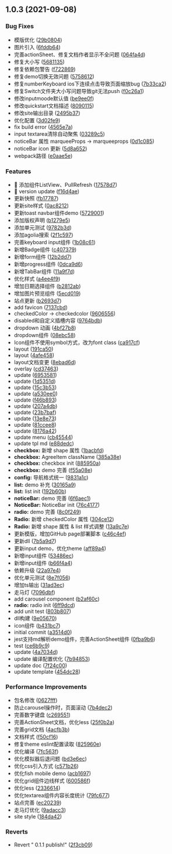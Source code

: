 ## 1.0.3 (2021-09-08)


### Bug Fixes

* 模版优化 ([29b0804](https://github.com/NSFI/fishd-mobile/commit/29b0804e70aa2f01c01cf7459791845ce1656c60))
* 图片引入 ([6fddb64](https://github.com/NSFI/fishd-mobile/commit/6fddb640a18a33af8efac8d70ed928fd789a8e41))
* 完善actionSheet、修复文档作者显示不全问题 ([064fa4d](https://github.com/NSFI/fishd-mobile/commit/064fa4d1f9f1cc260677fba9f5c5c795945584d8))
* 修复大小写 ([5681135](https://github.com/NSFI/fishd-mobile/commit/568113523d581b5e2b663e8c0f01541ecb35ea8b))
* 修复依赖包警告 ([f722869](https://github.com/NSFI/fishd-mobile/commit/f722869ce497384e816a6cd221d31c643fed1f19))
* 修复demo切换无效问题 ([5758612](https://github.com/NSFI/fishd-mobile/commit/5758612f85c79ad82a42de31e7f88b3919e7d4a5))
* 修复numberKeyboard ios下连续点击导致页面缩放bug ([7b33ca2](https://github.com/NSFI/fishd-mobile/commit/7b33ca2cb273c4ed97b910b8414f00b6eb0e72ba))
* 修复Switch文件夹大小写问题导致git无法push ([f0c26a1](https://github.com/NSFI/fishd-mobile/commit/f0c26a1ca5011238617f53cef9c6fe23cdd1115e))
* 修改inputmoode默认值 ([be9ee0f](https://github.com/NSFI/fishd-mobile/commit/be9ee0fb11632fa6a34e8bc610249bac5d1f3ee0))
* 修改quickstart文档描述 ([8090115](https://github.com/NSFI/fishd-mobile/commit/80901157fdd2e55f997bde7601f06d8a12708e51))
* 修改site输出目录 ([2495b37](https://github.com/NSFI/fishd-mobile/commit/2495b37cf28eb2a7606f5b5952244380c509527d))
* 优化配置 ([3d02fe9](https://github.com/NSFI/fishd-mobile/commit/3d02fe94ac0d8579a4a6371b4c9dbb0c5ed99e69))
* fix build error ([4565e7a](https://github.com/NSFI/fishd-mobile/commit/4565e7a1fe7397836d53b0b1c2ad763e889cf5dc))
* input textarea清除自动聚焦 ([03289c5](https://github.com/NSFI/fishd-mobile/commit/03289c542b7812033cf0c900c818fc3a0be07fa1))
* noticeBar 属性 marqueeProps -> marqueeprops ([0d1c085](https://github.com/NSFI/fishd-mobile/commit/0d1c0852e6ea5679c88a1220e1a8ce0e3e421013))
* noticeBar icon 更新 ([5d8a652](https://github.com/NSFI/fishd-mobile/commit/5d8a652b435d2b88d7de338d358f152ebcb6ac1e))
* webpack路径 ([e0aae5e](https://github.com/NSFI/fishd-mobile/commit/e0aae5ef8eba8d82b8364014017dbcc69cc8de4f))


### Features

* 🎸 添加组件ListView、PullRefresh ([17578d7](https://github.com/NSFI/fishd-mobile/commit/17578d7d9e1f02cf2d27fa93203cd2f0564db031))
* 🎸 version update ([f16d4ae](https://github.com/NSFI/fishd-mobile/commit/f16d4ae055b8a83d9454eb93fa01587919974785))
* 更新快照 ([fb17787](https://github.com/NSFI/fishd-mobile/commit/fb177878e05ae1893989ae8ef257a3c13e8b9ed8))
* 更新site样式 ([0ac8212](https://github.com/NSFI/fishd-mobile/commit/0ac82120c7f9ae40cf7c57ebb47d48ee4dbf638c))
* 更新toast navbar组件demo ([5729001](https://github.com/NSFI/fishd-mobile/commit/572900156896ab932125c1828a8194bfe034190f))
* 添加版权声明 ([b1279e5](https://github.com/NSFI/fishd-mobile/commit/b1279e57a42fe74c60b002b34721ffeeddfdbbfc))
* 添加单元测试 ([9782b3d](https://github.com/NSFI/fishd-mobile/commit/9782b3d542a28559d90f8c7a89e2210f25265747))
* 添加agolia搜索 ([2f1c597](https://github.com/NSFI/fishd-mobile/commit/2f1c5977fe40fa3df6c25fd9c9a3b9159a36428c))
* 完善keyboard input组件 ([1b08c61](https://github.com/NSFI/fishd-mobile/commit/1b08c61669316cb848c647b1444e5e098e72d0f6))
* 新增Badge组件 ([c407379](https://github.com/NSFI/fishd-mobile/commit/c4073798acdc72ef7b46783a84f634fd8a1efb81))
* 新增form组件 ([12b2dd7](https://github.com/NSFI/fishd-mobile/commit/12b2dd7acd4f25abd630ec528bc517b9dae87b7c))
* 新增progress组件 ([0dca9d6](https://github.com/NSFI/fishd-mobile/commit/0dca9d66cc485b5e41ba5ae80a7925a290f69010))
* 新增TabBar组件 ([11a9f7d](https://github.com/NSFI/fishd-mobile/commit/11a9f7ddda3ee6ac315a108468c4561a03f9e0e4))
* 优化样式 ([a4ee4f9](https://github.com/NSFI/fishd-mobile/commit/a4ee4f9e75bdd375eca68798aee77b41ed5641a9))
* 增加日期选择组件 ([b2812ab](https://github.com/NSFI/fishd-mobile/commit/b2812abb4d5b7c1aa10bc9918c6693ef6dd966ff))
* 增加图片预览组件 ([5ecd019](https://github.com/NSFI/fishd-mobile/commit/5ecd0196886a6e008f576bde32f6350256df9492))
* 站点更新 ([b2693d7](https://github.com/NSFI/fishd-mobile/commit/b2693d7d152374d02f19b8efa47b43bbfc5ef713))
* add favicon ([7137cbd](https://github.com/NSFI/fishd-mobile/commit/7137cbda1bbe6efee175e7fd65e59280cc4de5bf))
* checkedColor -> checkedcolor ([9606556](https://github.com/NSFI/fishd-mobile/commit/960655653a901adc67efdd5a22a69755e17eb1ea))
* disabled和自定义插槽内容 ([9764bdb](https://github.com/NSFI/fishd-mobile/commit/9764bdb79acdb642d8ca1283ae9525d8d2898b66))
* dropdown 动画 ([4bf27b8](https://github.com/NSFI/fishd-mobile/commit/4bf27b8e1b2568ec0f34c47cb152aba6d8837b4f))
* dropdown组件 ([08ebc58](https://github.com/NSFI/fishd-mobile/commit/08ebc58969a893c8f7af7393cb1e043945da91eb))
* Icon组件不使用symbol方式，改为font class ([ca917cf](https://github.com/NSFI/fishd-mobile/commit/ca917cfddf6d923e37016400c21c20471a8f6679))
* layout ([191ca50](https://github.com/NSFI/fishd-mobile/commit/191ca503ee91e68cc98f96cd19722ae2e432537d))
* layout ([4afe458](https://github.com/NSFI/fishd-mobile/commit/4afe458c0c6ff517ab41a5889543c4f8cd446792))
* layout文档变更 ([8ebad6d](https://github.com/NSFI/fishd-mobile/commit/8ebad6d2bba07d5a0c06b140940851c4cc0ba308))
* overlay ([cd37463](https://github.com/NSFI/fishd-mobile/commit/cd37463772bbe68dd85a521fb161063cd38de3d5))
* update ([6953581](https://github.com/NSFI/fishd-mobile/commit/695358164558cce3acc57bbeac8344af055cdeb6))
* update ([1d5351d](https://github.com/NSFI/fishd-mobile/commit/1d5351df980dbc6641ab5eb5fee53b8c9bef0af4))
* update ([15c3b53](https://github.com/NSFI/fishd-mobile/commit/15c3b530caa066e54e8f70bc0759710408fd6a9c))
* update ([a530ee0](https://github.com/NSFI/fishd-mobile/commit/a530ee0ca30546114b0e82cd0627e0835136a8b9))
* update ([f46b893](https://github.com/NSFI/fishd-mobile/commit/f46b893adbb7bebba66e42f00bcf7af546283ea0))
* update ([207a4db](https://github.com/NSFI/fishd-mobile/commit/207a4db60f1e31449426befe9a461e8e76d7bae1))
* update ([23b7baf](https://github.com/NSFI/fishd-mobile/commit/23b7baf1656e808f6fd6b421307de1caf22a2bc5))
* update ([13e8e73](https://github.com/NSFI/fishd-mobile/commit/13e8e73d958ea7064bdc5a6f98c3b25d27c2e45e))
* update ([81ccee8](https://github.com/NSFI/fishd-mobile/commit/81ccee8451c9c35ad8a88fd041f1ab562db6d9de))
* update ([8176a42](https://github.com/NSFI/fishd-mobile/commit/8176a421be3816a6e9345a409d5dc43d5c3d3e94))
* update menu ([cb45544](https://github.com/NSFI/fishd-mobile/commit/cb4554455e31240a31452f10e765db93d64070cd))
* update tpl md ([e88dedc](https://github.com/NSFI/fishd-mobile/commit/e88dedcd6e93ca62f6d56ebf52a309c32be4cd3d))
* **checkbox:** 新增 shape 属性 ([1bacbfd](https://github.com/NSFI/fishd-mobile/commit/1bacbfdfe4d64f2183839c350557a3810af4abb4))
* **checkbox:** AgreeItem className ([385a38e](https://github.com/NSFI/fishd-mobile/commit/385a38edc5fa90e4453f17a3dcde0d9958a481a3))
* **checkbox:** checkbox init ([885950a](https://github.com/NSFI/fishd-mobile/commit/885950ac7c9a717d3b1c669ca5e70385302f5e7f))
* **checkbox:** demo 完善 ([f55a08e](https://github.com/NSFI/fishd-mobile/commit/f55a08eb337aa8e8f70360083a46b22aa7179b57))
* **config:** 导航格式统一 ([9831a1c](https://github.com/NSFI/fishd-mobile/commit/9831a1c8b8191968e8e26974f16a26a3448615f2))
* **list:** demo 补充 ([30165a9](https://github.com/NSFI/fishd-mobile/commit/30165a93a7ad7dbdfab6bf9a72bfc9dd5f5aa517))
* **list:** list init ([192b60b](https://github.com/NSFI/fishd-mobile/commit/192b60b8e593d58344719b84fe6777fe4e541ddf))
* **noticeBar:** demo 完善 ([6f6aec1](https://github.com/NSFI/fishd-mobile/commit/6f6aec19cb090af2f7475db897bee7a0cdb25ed1))
* **NoticeBar:** NoticeBar init ([76c4177](https://github.com/NSFI/fishd-mobile/commit/76c41776f7bb56e68b89dd4689f66b4f77c46724))
* **radio:** demo 完善 ([8c0f249](https://github.com/NSFI/fishd-mobile/commit/8c0f249fbc8550d6b4a225a989103dd9324d5b90))
* **Radio:** 新增 checkedColor 属性 ([304ce12](https://github.com/NSFI/fishd-mobile/commit/304ce12a850129d9d58b0fc9caf1e9cfba738391))
* **Radio:** 新增 shape 属性 & list 样式调整 ([13a9c7e](https://github.com/NSFI/fishd-mobile/commit/13a9c7edf76004c5026da45c79645e8afb75fa44))
* 更新模版，增加GitHub page部署脚本 ([c46c4ef](https://github.com/NSFI/fishd-mobile/commit/c46c4ef2abc03a0fe9339f2b63bc2ec25d09b3e3))
* 更新dll ([7b5a9d7](https://github.com/NSFI/fishd-mobile/commit/7b5a9d7550f1d4d38024729bc5b6456cc8bb4dc7))
* 更新input demo，优化theme ([aff89a4](https://github.com/NSFI/fishd-mobile/commit/aff89a4732f21ce2a697627c9b7061f7ce5db384))
* 新增input组件 ([53486ec](https://github.com/NSFI/fishd-mobile/commit/53486ecaab6a966e2cd070c74dce042f2c98b800))
* 新增input组件 ([b66f4a4](https://github.com/NSFI/fishd-mobile/commit/b66f4a4b064de89b494c52c259478445fa840ba4))
* 依赖升级 ([22a97e4](https://github.com/NSFI/fishd-mobile/commit/22a97e4601b40a868e8100d0b33c727791a7e952))
* 优化单元测试 ([8e7f056](https://github.com/NSFI/fishd-mobile/commit/8e7f056666cb117f4e417bd3a7133bbc850c1979))
* 增加ts输出 ([31ad3ec](https://github.com/NSFI/fishd-mobile/commit/31ad3ec91de8663b8372e20eedcafbe83c92cd3e))
* 走马灯 ([7096dbf](https://github.com/NSFI/fishd-mobile/commit/7096dbfaf40c4481226c340a86c2260e8500ceea))
* add carousel component ([b2af60c](https://github.com/NSFI/fishd-mobile/commit/b2af60cebe046b1f6ecf92e67bd82fbf32647039))
* **radio:** radio init ([6ff9dcd](https://github.com/NSFI/fishd-mobile/commit/6ff9dcd868d992006544009577fe7eb16fba7e14))
* add unit test ([803b807](https://github.com/NSFI/fishd-mobile/commit/803b807da320aabdb4da49efc30e3dd6d111073d))
* dll构建 ([9e05670](https://github.com/NSFI/fishd-mobile/commit/9e056702bb167af5037c2b14113036addc3106c8))
* icon组件 ([b431bc7](https://github.com/NSFI/fishd-mobile/commit/b431bc7fb4e8a43d7cdeb4553f4100e78c15ac9e))
* initial commit ([a3514d0](https://github.com/NSFI/fishd-mobile/commit/a3514d003e008df2b872c9135d8ab98fcd9d0753))
* jest支持md解析demo组件，完善ActionSheet组件 ([0fba9b6](https://github.com/NSFI/fishd-mobile/commit/0fba9b6bd905217b3e39a212e3d1c26585a85c11))
* test ([ce6b9c9](https://github.com/NSFI/fishd-mobile/commit/ce6b9c97697bc1ba72b8e696e381a896fe643217))
* update ([4a7034d](https://github.com/NSFI/fishd-mobile/commit/4a7034dee06b7008421484d72134002257f5d98d))
* update 编译配置优化 ([7b94853](https://github.com/NSFI/fishd-mobile/commit/7b948533225c93cdb0ae8104435d1ac5e7191601))
* update doc ([7f24c00](https://github.com/NSFI/fishd-mobile/commit/7f24c0030e43e2cc9ae3e22e0a42e4a89bdd8d39))
* update template ([454dc28](https://github.com/NSFI/fishd-mobile/commit/454dc2889fd0c967ca0ced7e359bc0d242d07980))


### Performance Improvements

* 包名修改 ([0627fff](https://github.com/NSFI/fishd-mobile/commit/0627fff073d86956ac089ccbb84fd0f1be19fd6f))
* 防止carousel操作时，页面滚动 ([7b4dec2](https://github.com/NSFI/fishd-mobile/commit/7b4dec246facde052d79806c169fa00a71509876))
* 完善数字键盘 ([c269551](https://github.com/NSFI/fishd-mobile/commit/c269551d37f7e23ab76ab51e1eef218db137819e))
* 完善ActionSheet文档，优化less ([25f0b2a](https://github.com/NSFI/fishd-mobile/commit/25f0b2a75ceff044eda27c74de1388b6f2887610))
* 完善grid文档 ([4acfb3b](https://github.com/NSFI/fishd-mobile/commit/4acfb3b7acca40a897591c82ddfd552e73a36940))
* 文档样式 ([f50cf16](https://github.com/NSFI/fishd-mobile/commit/f50cf16bd92bfe56b2013e5165a4f338788a1c19))
* 修复theme eslint配置读取 ([825960e](https://github.com/NSFI/fishd-mobile/commit/825960eeb4af1b94503ddc10f274bc68c6497e3e))
* 优化编译 ([7fc563f](https://github.com/NSFI/fishd-mobile/commit/7fc563f90c88809b2cd47128130f2a66ee7e988a))
* 优化模拟器后退问题 ([bd3e6ec](https://github.com/NSFI/fishd-mobile/commit/bd3e6ec3cf395d9af158235f424752051215361f))
* 优化css引入方式 ([c571b26](https://github.com/NSFI/fishd-mobile/commit/c571b2659013449513d66b541dab7f1b3bba3c27))
* 优化fish mobile demo ([acb1697](https://github.com/NSFI/fishd-mobile/commit/acb1697be0727dca7da5ceb673bebcc67d612e64))
* 优化grid组件边线样式 ([600586f](https://github.com/NSFI/fishd-mobile/commit/600586fb7e790dcbdf361adbad948e4a8c14aff2))
* 优化less ([2336614](https://github.com/NSFI/fishd-mobile/commit/23366145138eca612e966797aa2cb623cdce1539))
* 优化textarea组件内容长度统计 ([79fc677](https://github.com/NSFI/fishd-mobile/commit/79fc677d6de69c22e86610b14657f157d3f5c0af))
* 站点完善 ([ec20239](https://github.com/NSFI/fishd-mobile/commit/ec202390068524c234a35f09b2b0156ce9d660c3))
* 走马灯优化 ([9adacc3](https://github.com/NSFI/fishd-mobile/commit/9adacc349246087fe268d637ea9d59c72f265a9e))
* site style ([184da42](https://github.com/NSFI/fishd-mobile/commit/184da4214b207122d97f1bc253245ec6cea29c17))


### Reverts

* Revert " 0.1.1 publish!" ([2f3cb09](https://github.com/NSFI/fishd-mobile/commit/2f3cb093f4139fcf97728ead95f761171d1b4001))




